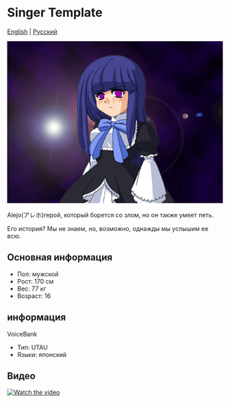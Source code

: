 # Singer Template
[English](README.md) | [Русский](README.ru.md)

![Avatar](/image.png)

Alejo(アレホ)герой, который борется со злом, но он также умеет петь.

Его история? Мы не знаем, но, возможно, однажды мы услышим ее всю.

## Основная информация
- Пол: мужской
- Рост: 170 см
- Вес: 77 кг
- Возраст: 16

## информация
VoiceBank
- Тип: UTAU
- Языки: японский

## Видео
[![Watch the video](https://i.ytimg.com/vi/TfMiyqJBQeA/hqdefault.jpg)](https://youtu.be/TfMiyqJBQeA)
